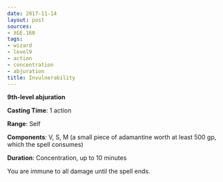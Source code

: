 ```yaml
---
date: 2017-11-14
layout: post
sources:
- XGE.160
tags:
- wizard
- level9
- action
- concentration
- abjuration
title: Invulnerability
---
```


**9th-level abjuration**

**Casting Time**: 1 action

**Range**: Self

**Components**: V, S, M (a small piece of adamantine worth at least 500 gp, which the spell consumes)

**Duration**: Concentration, up to 10 minutes

You are immune to all damage until the spell ends.
